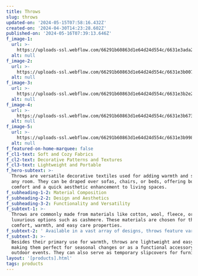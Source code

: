 ```yaml
---
title: Throws
slug: throws
updated-on: '2024-05-15T07:58:16.432Z'
created-on: '2024-04-30T14:23:28.602Z'
published-on: '2024-05-16T07:39:13.646Z'
f_image-1:
  url: >-
    https://uploads-ssl.webflow.com/66291b60863d1e64d24d554c/6631e3ada256acf9594ada1a_635556e711b9a87f125ec788-lynnlov-cotton-knit-throw-blanket-for.jpg
  alt: null
f_image-2:
  url: >-
    https://uploads-ssl.webflow.com/66291b60863d1e64d24d554c/6631e3b0078c69a2454a0d98_550815040_max.jpg
  alt: null
f_image-3:
  url: >-
    https://uploads-ssl.webflow.com/66291b60863d1e64d24d554c/6631e3b2e2b8d0454442500c_A1qNe3BSXML._AC_UF894%2C1000_QL80_.jpg
  alt: null
f_image-4:
  url: >-
    https://uploads-ssl.webflow.com/66291b60863d1e64d24d554c/6631e3b673831ac40d2296ec_brick-red-waffle-throw-535106_1200x1200.webp
  alt: null
f_image-5:
  url: >-
    https://uploads-ssl.webflow.com/66291b60863d1e64d24d554c/6631e3b998489d60bd354963_throws-HERO.webp
  alt: null
f_featured-on-home-marquee: false
f_cl1-text: Soft and Cozy Fabrics
f_cl2-text: Decorative Patterns and Textures
f_cl3-text: Lightweight and Portable
f_hero-subtext: >-
  Throws are versatile decorative textiles used for adding warmth and style to
  any room. They can be draped over sofas, chairs, or beds, offering both
  comfort and a quick aesthetic enhancement to living spaces.
f_subheading-1-2: Material Composition
f_subheading-2-2: Design and Aesthetics
f_subheading-3-2: Functionality and Versatility
f_subtext-1: >-
  Throws are commonly made from materials like cotton, wool, fleece, or
  luxurious options such as cashmere. These materials are chosen for their
  comfort, warmth, and easy care properties.
f_subtext-2: ' Available in a vast array of designs, throws feature various colors, patterns, and textures that can instantly uplift a room''s decor. Options range from simple, monochromatic looks to intricate, textured designs like knitted or woven patterns.'
f_subtext-3: >-
  Besides their primary use for warmth, throws are lightweight and easy to move,
  making them perfect for seasonal changes or as a functional accessory for
  outdoor events. They can also serve as temporary slipcovers for furniture.
layout: '[products].html'
tags: products
---
```



